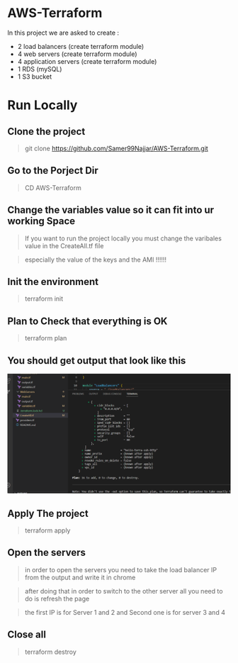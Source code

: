 # AWS-Terraform

In this project we are asked to create :
 - 2 load balancers (create terraform module)
 - 4 web servers  (create terraform module)
 - 4 application servers  (create terraform module)
 - 1 RDS (mySQL)
 - 1 S3 bucket


# Run Locally

## Clone the project
> git clone https://github.com/Samer99Najjar/AWS-Terraform.git

## Go to the Porject Dir
> CD AWS-Terraform

## Change the variables value so it can fit into ur working Space
> If you want to run the project locally you must change the varibales value in the CreateAll.tf file

> especially the value of the keys and the AMI  !!!!!!

## Init the environment
> terraform init

## Plan to Check that everything is OK
> terraform plan

## You should get output that look like this
![alt text](https://github.com/Samer99Najjar/Terraform-Task/blob/main/planwork.PNG)


## Apply The project
> terraform apply

## Open the servers
> in order to open the servers you need to take the load balancer IP from the output and write it in chrome

> after doing that in order to switch to the other server all you need to do is refresh the page 

> the first IP is for Server 1 and 2 and Second one is for server 3 and 4 

## Close all
> terraform destroy 



